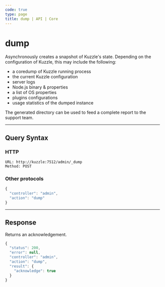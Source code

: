 ```yaml
---
code: true
type: page
title: dump | API | Core
---
```


# dump

Asynchronously creates a snapshot of Kuzzle's state.
Depending on the configuration of Kuzzle, this may include the following:

* a coredump of Kuzzle running process
* the current Kuzzle configuration
* server logs
* Node.js binary & properties
* a list of OS properties
* plugins configurations
* usage statistics of the dumped instance

The generated directory can be used to feed a complete report to the support team.

---

## Query Syntax

### HTTP

```http
URL: http://kuzzle:7512/admin/_dump
Method: POST
```

### Other protocols

```js
{
  "controller": "admin",
  "action": "dump"
}
```

---

## Response

Returns an acknowledgement.

```javascript
{
  "status": 200,
  "error": null,
  "controller": "admin",
  "action": "dump",
  "result": {
    "acknowledge": true
  }
}
```
